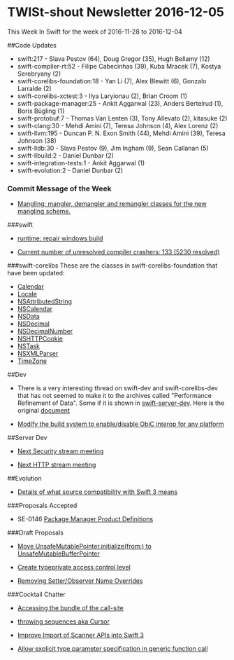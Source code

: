 # TWISt-shout Newsletter 2016-12-05
This Week In Swift for the week of 2016-11-28 to 2016-12-04

##Code Updates

* swift:217 - Slava Pestov (64), Doug Gregor (35), Hugh Bellamy (12)
* swift-compiler-rt:52 - Filipe Cabecinhas (39), Kuba Mracek (7), Kostya Serebryany (2)
* swift-corelibs-foundation:18 - Yan Li (7), Alex Blewitt (6), Gonzalo Larralde (2)
* swift-corelibs-xctest:3 - Ilya Laryionau (2), Brian Croom (1)
* swift-package-manager:25 - Ankit Aggarwal (23), Anders Bertelrud (1), Boris Bügling (1)
* swift-protobuf:7 - Thomas Van Lenten (3), Tony Allevato (2), kitasuke (2)
* swift-clang:30 - Mehdi Amini (7), Teresa Johnson (4), Alex Lorenz (2)
* swift-llvm:195 - Duncan P. N. Exon Smith (44), Mehdi Amini (39), Teresa Johnson (38)
* swift-lldb:30 - Slava Pestov (9), Jim Ingham (9), Sean Callanan (5)
* swift-llbuild:2 - Daniel Dunbar (2)
* swift-integration-tests:1 - Ankit Aggarwal (1)
* swift-evolution:2 - Daniel Dunbar (2)

### Commit Message of the Week

* [Mangling: mangler, demangler and remangler classes for the new mangling scheme.](http://github.com/apple/swift/commit/684092d7d164fd427de09bc11a83c4e9b892a17b)

###swift

* [runtime: repair windows build](http://github.com/apple/swift/commit/44fbfd6e93c289bb677107ad7ad55a15689c5e75)

* [Current number of unresolved compiler crashers: 133 (5230 resolved)](http://github.com/apple/swift/commit/854e19e1a656694a8d421e1de14a610b7d7533f7)
  
###swift-corelibs
These are the classes in swift-corelibs-foundation that have been updated:

* [Calendar](https://github.com/apple/swift-corelibs-foundation/commits/5f8656628c79bf4df3980efbf45dfb3eebd35766/Foundation/Calendar.swift)
* [Locale](https://github.com/apple/swift-corelibs-foundation/commits/5f8656628c79bf4df3980efbf45dfb3eebd35766/Foundation/Locale.swift)
* [NSAttributedString](https://github.com/apple/swift-corelibs-foundation/commits/5f8656628c79bf4df3980efbf45dfb3eebd35766/Foundation/NSAttributedString.swift)
* [NSCalendar](https://github.com/apple/swift-corelibs-foundation/commits/5f8656628c79bf4df3980efbf45dfb3eebd35766/Foundation/NSCalendar.swift)
* [NSData](https://github.com/apple/swift-corelibs-foundation/commits/5f8656628c79bf4df3980efbf45dfb3eebd35766/Foundation/NSData.swift)
* [NSDecimal](https://github.com/apple/swift-corelibs-foundation/blob/5f8656628c79bf4df3980efbf45dfb3eebd35766/Foundation/NSDecimal.swift)
* [NSDecimalNumber](https://github.com/apple/swift-corelibs-foundation/commits/5f8656628c79bf4df3980efbf45dfb3eebd35766/Foundation/NSDecimalNumber.swift)
* [NSHTTPCookie](https://github.com/apple/swift-corelibs-foundation/commits/5f8656628c79bf4df3980efbf45dfb3eebd35766/Foundation/NSHTTPCookie.swift)
* [NSTask](https://github.com/apple/swift-corelibs-foundation/commits/5f8656628c79bf4df3980efbf45dfb3eebd35766/Foundation/NSTask.swift)
* [NSXMLParser](https://github.com/apple/swift-corelibs-foundation/commits/5f8656628c79bf4df3980efbf45dfb3eebd35766/Foundation/NSXMLParser.swift)
* [TimeZone](https://github.com/apple/swift-corelibs-foundation/commits/5f8656628c79bf4df3980efbf45dfb3eebd35766/Foundation/TimeZone.swift)

##Dev

* There is a very interesting thread on swift-dev and swift-corelibs-dev that has not seemed to make it to the archives called "Performance Refinement of Data". Some if it is shown in [swift-server-dev](https://lists.swift.org/pipermail/swift-server-dev/Week-of-Mon-20161128/000193.html). Here is the original [document](https://github.com/apple/swift-corelibs-foundation/blob/master/Docs/Performance%20Refinement%20of%20Data.md)

* [Modify the build system to enable/disable ObjC interop for any platform](https://lists.swift.org/pipermail/swift-dev/Week-of-Mon-20161128/003567.html0)

##Server Dev

* [Next Security stream meeting](https://lists.swift.org/pipermail/swift-server-dev/Week-of-Mon-20161128/000199.html)

* [Next HTTP stream meeting](https://lists.swift.org/pipermail/swift-server-dev/Week-of-Mon-20161128/000200.html)

##Evolution

* [Details of what source compatibility with Swift 3 means](https://lists.swift.org/pipermail/swift-evolution/Week-of-Mon-20161128/029099.html)

###Proposals Accepted

* SE-0146 [Package Manager Product Definitions](https://lists.swift.org/pipermail/swift-evolution-announce/2016-November/000298.html)
  
###Draft Proposals

* [Move UnsafeMutablePointer.initialize(from:) to UnsafeMutableBufferPointer](https://lists.swift.org/pipermail/swift-evolution/Week-of-Mon-20161128/029109.html)

* [Create typeprivate access control level](https://lists.swift.org/pipermail/swift-evolution/Week-of-Mon-20161128/029042.html)

* [Removing Setter/Observer Name Overrides](https://lists.swift.org/pipermail/swift-evolution/Week-of-Mon-20161128/029101.html)

###Cocktail Chatter

* [Accessing the bundle of the call-site](https://lists.swift.org/pipermail/swift-users/Week-of-Mon-20161128/004138.html)

* [throwing sequences aka Cursor](https://lists.swift.org/pipermail/swift-evolution/Week-of-Mon-20161128/029075.html)

* [Improve Import of Scanner APIs into	Swift 3](https://lists.swift.org/pipermail/swift-evolution/Week-of-Mon-20161128/029084.html)

* [Allow explicit type parameter specification in generic function call](https://lists.swift.org/pipermail/swift-evolution/Week-of-Mon-20161128/029035.html)

